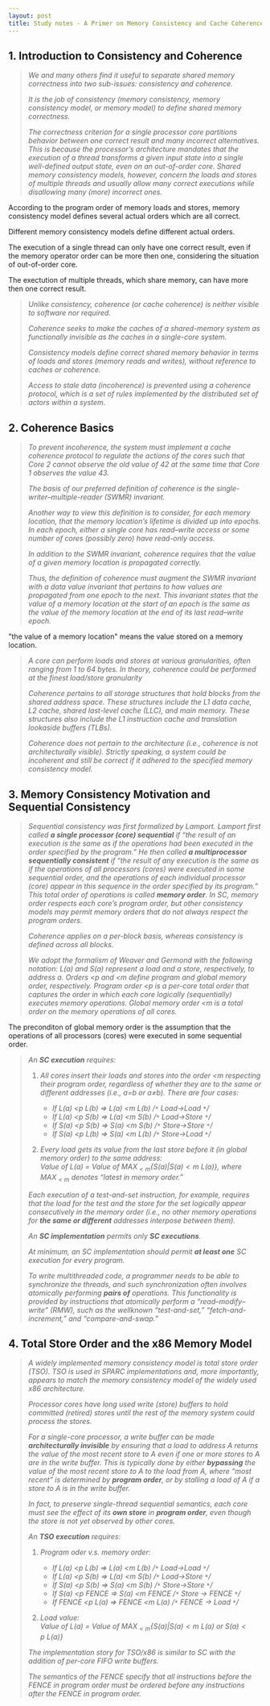 ```yaml
---
layout: post
title: Study notes - A Primer on Memory Consistency and Cache Coherence
---
```


## 1. Introduction to Consistency and Coherence

> _We and many others find it useful to separate shared memory correctness into two sub-issues: consistency and coherence._  
>
> _It is the job of consistency (memory consistency, memory consistency model, or memory model) to define shared memory correctness._  
>
> _The correctness criterion for a single processor core partitions behavior between one correct result and many incorrect alternatives. This is because the processor’s architecture mandates that the execution of a thread transforms a given input state into a single well-defined output state, even on an out-of-order core. Shared memory consistency models, however, concern the loads and stores of multiple threads and usually allow many correct executions while disallowing many (more) incorrect ones._  

According to the program order of memory loads and stores, memory consistency model defines several actual orders which are all correct.  

Different memory consistency models define different actual orders.  

The execution of a single thread can only have one correct result, even if the memory operator order can be more then one, considering the situation of out-of-order core.  

The exectution of multiple threads, which share memory, can have more then one correct result.  

> _Unlike consistency, coherence (or cache coherence) is neither visible to software nor required._  
>
> _Coherence seeks to make the caches of
a shared-memory system as functionally invisible as the caches in a single-core system._  
>
> _Consistency models define correct shared memory behavior in terms of loads and stores (memory
reads and writes), without reference to caches or coherence._  
>
> _Access to stale data (incoherence) is prevented using a coherence protocol, which is a set of rules implemented by the distributed set of actors within a system._  

## 2. Coherence Basics

> _To prevent incoherence, the system must implement a cache coherence protocol to regulate the actions of the cores such that Core 2 cannot observe the old value of 42 at the same time that Core 1 observes the value 43._  
>
> _The basis of our preferred definition of coherence is the single-writer–multiple-reader (SWMR)
invariant._  
>
> _Another way to view this definition is to consider, for each memory location, that the memory location’s lifetime is divided up into epochs. In each epoch, either a single core has read–write access or some number of cores (possibly zero) have read-only access._  
>
> _In addition to the SWMR invariant, coherence requires that the value of a given memory location is propagated correctly._  
>
> _Thus, the definition of coherence must augment the SWMR invariant with a data value invariant that pertains to how values are propagated from one epoch to the next. This invariant states that the value of a memory location at the start of an epoch is the same as the value of the memory location at the end of its last read–write epoch._  

"the value of a memory location" means the value stored on a memory location.

> _A core can perform loads and stores at various granularities, often ranging from 1 to 64 bytes. In theory, coherence could be performed at the finest load/store granularity_  
>
> _Coherence pertains to all storage structures that hold blocks from the shared address space. These structures include the L1 data cache, L2 cache, shared last-level cache (LLC), and main memory. These structures also include the L1 instruction cache and translation lookaside buffers (TLBs)._  
>
> _Coherence does not pertain to the architecture (i.e., coherence is not architecturally visible). Strictly speaking, a system could be incoherent and still be correct if it adhered to the specified memory consistency model._  

## 3. Memory Consistency Motivation and Sequential Consistency

> _Sequential consistency was first formalized by Lamport. Lamport first called __a single processor (core) sequential__ if “the result of an execution is the same as if the operations had been executed in the order specified by the program.” He then called __a multiprocessor sequentially consistent__ if “the result of any execution is the same as if the operations of all processors (cores) were executed in some sequential order, and the operations of each individual processor (core) appear in this sequence in the order specified by its program.” This total order of operations is called __memory order__. In SC, memory order respects each core’s program order, but other consistency models may permit memory orders that do not always respect the program orders._  
>
> _Coherence applies on a per-block basis, whereas consistency is defined across all blocks._  
>
> _We adopt the formalism of Weaver and Germond with the following notation: L(a) and S(a) represent a load and a store, respectively, to address a. Orders <p and <m define program and global memory order, respectively. Program order <p is a per-core total order that captures the order in which each core logically (sequentially) executes memory operations. Global memory order <m is a total order on the memory operations of all cores._  

The preconditon of global memory order is the assumption that the operations of all processors (cores) were executed in some sequential order.  

> _An __SC execution__ requires:_
>  
> 1. _All cores insert their loads and stores into the order <m respecting their program order, regardless of whether they are to the same or different addresses (i.e., a=b or a≠b). There are four cases:_  
>
>    * _If L(a) <p L(b) ⇒ L(a) <m L(b) /`*` Load→Load `*`/_  
>    * _If L(a) <p S(b) ⇒ L(a) <m S(b) /`*` Load→Store `*`/_  
>    * _If S(a) <p S(b) ⇒ S(a) <m S(b) /`*` Store→Store `*`/_  
>    * _If S(a) <p L(b) ⇒ S(a) <m L(b) /`*` Store→Load `*`/_  
>
> 2. _Every load gets its value from the last store before it (in global memory order) to the same address:_  
> _Value of L(a) = Value of $MAX_{<m} \{S(a) | S(a) <m\ L(a)\}$, where $MAX_{<m}$ denotes “latest in memory order.”_  
>
> _Each execution of a test-and-set instruction, for example, requires that the load for the test and the store for the set logically appear consecutively in the memory order (i.e., no other memory operations for __the same or different__ addresses interpose between them)._  
>
> _An __SC implementation__ permits only __SC executions__._  
>
> _At minimum, an SC implementation should permit __at least one__ SC execution for every program._  
>
> _To write multithreaded code, a programmer needs to be able to synchronize the threads, and such synchronization often involves atomically performing __pairs of__ operations. This functionality is provided by instructions that atomically perform a “read–modify–write” (RMW), such as the wellknown “test-and-set,” “fetch-and-increment,” and “compare-and-swap.”_  

## 4. Total Store Order and the x86 Memory Model

> _A widely implemented memory consistency model is total store order (TSO). TSO is used in SPARC implementations and, more importantly, appears to match the memory consistency model of the widely used x86 architecture._  
>
> _Processor cores have long used write (store) buffers to hold committed (retired) stores until the rest of the memory system could process the stores._  
>
> _For a single-core processor, a write buffer can be made __architecturally invisible__ by ensuring that a load to address A returns the value of the most recent store to A even if one or more stores to A are in the write buffer. This is typically done by either __bypassing__ the value of the most recent store to A to the load from A, where “most recent” is determined by __program order__, or by stalling a load of A if a store to A is in the write buffer._  
>
> _In fact, to preserve single-thread sequential semantics, each core must see the effect of its __own store__ in __program order__, even though the store is not yet observed by other cores._  
>
> _An __TSO execution__ requires:_
>  
> 1. _Program oder v.s. memory order:_  
>
>    * _If L(a) <p L(b) ⇒ L(a) <m L(b) /`*` Load→Load `*`/_  
>    * _If L(a) <p S(b) ⇒ L(a) <m S(b) /`*` Load→Store `*`/_  
>    * _If S(a) <p S(b) ⇒ S(a) <m S(b) /`*` Store→Store `*`/_  
>    * _If S(a) <p FENCE ⇒ S(a) <m FENCE /`*` Store → FENCE `*`/_  
>    * _If FENCE <p L(a) ⇒ FENCE <m L(a) /`*` FENCE → Load  `*`/_  
>
> 2. _Load value:_  
> _Value of L(a) = Value of $MAX_{<m} \{S(a) | S(a) <m\  L(a) \ or\  S(a) <p\ L(a)\}$_  
>
> _The implementation story for TSO/x86 is similar to SC with the addition of per-core FIFO write buffers._  
>
> _The semantics of the FENCE specify that all instructions before the FENCE in program order must be ordered before any instructions after the FENCE in program order._  
